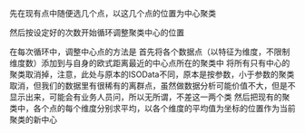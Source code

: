 先在现有点中随便选几个点，以这几个点的位置为中心聚类

然后按设定好的次数开始循环调整聚类中心的位置

在每次循环中，调整中心点的方法是
首先将各个数据点（以特征为维度，不限制维度数）添加到与自身的欧式距离最近的中心点所在的聚类中
将所有只有中心的聚类取消掉，注意，此处与原本的ISOData不同，原本是按参数，小于参数的聚类取消，但我们的数据里有很稀有的离群点，虽然做数据分析可能价值不大，但是不显示出来，可能会有业务人员问，所以无所谓，不差这一两个类
然后把现有的聚类中，各个点的每个维度分别求平均，以各个维度的平均值为坐标的位置作为当前聚类的新中心
